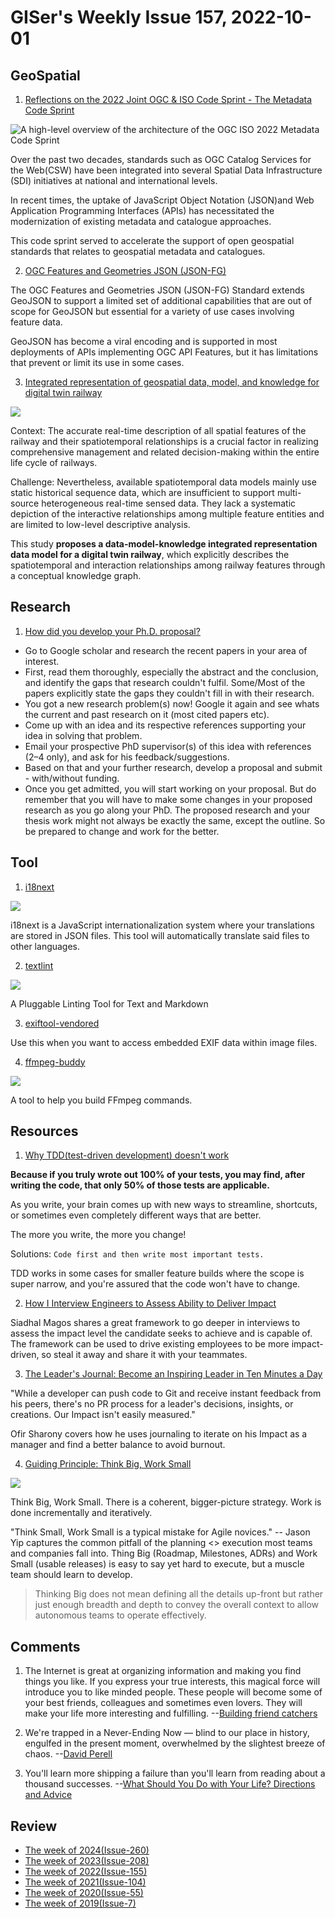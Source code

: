 # GISer's Weekly Issue 157, 2022-10-01

## GeoSpatial

1. [Reflections on the 2022 Joint OGC & ISO Code Sprint - The Metadata Code Sprint](https://www.ogc.org/blog/4790)

![A high-level overview of the architecture of the OGC ISO 2022 Metadata Code Sprint](https://www.ogc.org/pub/www/files/blog/MetadSprintBlog_architecture.jpg)

Over the past two decades, standards such as OGC Catalog Services for the Web(CSW) have been integrated into several Spatial Data Infrastructure (SDI) initiatives at national and international levels.

In recent times, the uptake of JavaScript Object Notation (JSON)and Web Application Programming Interfaces (APIs) has necessitated the modernization of existing metadata and catalogue approaches.

This code sprint served to accelerate the support of open geospatial standards that relates to geospatial metadata and catalogues.

2. [OGC Features and Geometries JSON (JSON-FG)](https://github.com/opengeospatial/ogc-feat-geo-json)

The OGC Features and Geometries JSON (JSON-FG) Standard extends GeoJSON to support a limited set of additional capabilities that are out of scope for GeoJSON but essential for a variety of use cases involving feature data.

GeoJSON has become a viral encoding and is supported in most deployments of APIs implementing OGC API Features, but it has limitations that prevent or limit its use in some cases.

3. [Integrated representation of geospatial data, model, and knowledge for digital twin railway](https://www.tandfonline.com/doi/full/10.1080/17538947.2022.2127949?af=R)

![](https://www.tandfonline.com/na101/home/literatum/publisher/tandf/journals/content/tjde20/2022/tjde20.v015.i01/17538947.2022.2127949/20220927/images/medium/tjde_a_2127949_f0001_oc.jpg)

Context: The accurate real-time description of all spatial features of the railway and their spatiotemporal relationships is a crucial factor in realizing comprehensive management and related decision-making within the entire life cycle of railways.

Challenge: Nevertheless, available spatiotemporal data models mainly use static historical sequence data, which are insufficient to support multi-source heterogeneous real-time sensed data. They lack a systematic depiction of the interactive relationships among multiple feature entities and are limited to low-level descriptive analysis.

This study **proposes a data-model-knowledge integrated representation data model for a digital twin railway**, which explicitly describes the spatiotemporal and interaction relationships among railway features through a conceptual knowledge graph.

## Research

1. [How did you develop your Ph.D. proposal?](https://www.quora.com/How-did-you-develop-your-Ph-D-proposal)

- Go to Google scholar and research the recent papers in your area of interest.
- First, read them thoroughly, especially the abstract and the conclusion, and identify the gaps that research couldn't fulfil. Some/Most of the papers explicitly state the gaps they couldn't fill in with their research.
- You got a new research problem(s) now! Google it again and see whats the current and past research on it (most cited papers etc).
- Come up with an idea and its respective references supporting your idea in solving that problem.
- Email your prospective PhD supervisor(s) of this idea with references (2–4 only), and ask for his feedback/suggestions.
- Based on that and your further research, develop a proposal and submit - with/without funding.
- Once you get admitted, you will start working on your proposal. But do remember that you will have to make some changes in your proposed research as you go along your PhD. The proposed research and your thesis work might not always be exactly the same, except the outline. So be prepared to change and work for the better.

## Tool

1. [i18next](https://translate.i18next.com/)

![](https://res.cloudinary.com/cpress/image/upload/w_1280,e_sharpen:60,q_auto/gphi3erjesnfoahl6wf5.jpg)

i18next is a JavaScript internationalization system where your translations are stored in JSON files. This tool will automatically translate said files to other languages.

2. [textlint](https://textlint.github.io/)

![](https://github.com/textlint/textlint/raw/master/docs/assets/screenshot-lint-pretty-error.png)

A Pluggable Linting Tool for Text and Markdown

3. [exiftool-vendored](https://github.com/photostructure/exiftool-vendored.js)

Use this when you want to access embedded EXIF data within image files.

4. [ffmpeg-buddy](https://evanhahn.github.io/ffmpeg-buddy/)

![](https://cdn.beekka.com/blogimg/asset/202206/bg2022060904.webp)

A tool to help you build FFmpeg commands.

## Resources

1. [Why TDD(test-driven development) doesn't work](https://medium.com/@bsemaj/when-tdd-test-driven-development-doesnt-work-64ce0936611c)

**Because if you truly wrote out 100% of your tests, you may find, after writing the code, that only 50% of those tests are applicable.**

As you write, your brain comes up with new ways to streamline, shortcuts, or sometimes even completely different ways that are better.

The more you write, the more you change!

Solutions: `Code first and then write most important tests.`

TDD works in some cases for smaller feature builds where the scope is super narrow, and you're assured that the code won't have to change.

2. [How I Interview Engineers to Assess Ability to Deliver Impact](https://www.metaview.ai/resources/blog/how-i-interview-engineers-to-assess-ability-to-deliver-impact)

Siadhal Magos shares a great framework to go deeper in interviews to assess the impact level the candidate seeks to achieve and is capable of. The framework can be used to drive existing employees to be more impact-driven, so steal it away and share it with your teammates.

3. [The Leader's Journal: Become an Inspiring Leader in Ten Minutes a Day](https://leaddev.com/leadership-skills/leaders-journal-become-inspiring-leader-ten-minutes-day)

"While a developer can push code to Git and receive instant feedback from his peers, there's no PR process for a leader's decisions, insights, or creations. Our Impact isn't easily measured."

Ofir Sharony covers how he uses journaling to iterate on his Impact as a manager and find a better balance to avoid burnout.

4. [Guiding Principle: Think Big, Work Small](https://jchyip.medium.com/guiding-principle-think-big-work-small-8fb1fce6dd97)

![](https://miro.medium.com/max/720/1*nMGnnUl-dyIxd1L3RH6UQA.png)

Think Big, Work Small. There is a coherent, bigger-picture strategy. Work is done incrementally and iteratively.

"Think Small, Work Small is a typical mistake for Agile novices." -- Jason Yip captures the common pitfall of the planning <> execution most teams and companies fall into. Thing Big (Roadmap, Milestones, ADRs) and Work Small (usable releases) is easy to say yet hard to execute, but a muscle team should learn to develop.

> Thinking Big does not mean defining all the details up-front but rather just enough breadth and depth to convey the overall context to allow autonomous teams to operate effectively.

## Comments

1. The Internet is great at organizing information and making you find things you like. If you express your true interests, this magical force will introduce you to like minded people. These people will become some of your best friends, colleagues and sometimes even lovers. They will make your life more interesting and fulfilling.
   --[Building friend catchers](https://ferrucc.io/posts/friendcatchers/)

2. We're trapped in a Never-Ending Now — blind to our place in history, engulfed in the present moment, overwhelmed by the slightest breeze of chaos.
   --[David Perell](https://perell.com/essay/never-ending-now/)

3. You'll learn more shipping a failure than you'll learn from reading about a thousand successes.
   --[What Should You Do with Your Life? Directions and Advice](https://guzey.com/personal/what-should-you-do-with-your-life/)

## Review

- [The week of 2024(Issue-260)](../2024/issue-260.md)
- [The week of 2023(Issue-208)](../2023/issue-208.md)
- [The week of 2022(Issue-155)](../2022/issue-155.md)
- [The week of 2021(Issue-104)](../2021/issue-104.md)
- [The week of 2020(Issue-55)](../2020/issue-55.md)
- [The week of 2019(Issue-7)](../2019/issue-7.md)
